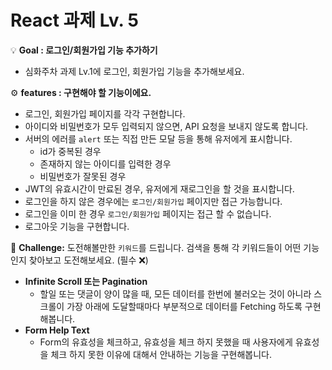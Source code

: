 # React 과제 Lv. 5

<aside>

💡 **Goal : 로그인/회원가입 기능 추가하기**

</aside>

- 심화주차 과제 Lv.1에 로그인, 회원가입 기능을 추가해보세요.

<aside>

⚙ **features : 구현해야 할 기능이에요.**

</aside>

- 로그인, 회원가입 페이지를 각각 구현합니다.
- 아이디와 비밀번호가 모두 입력되지 않으면, API 요청을 보내지 않도록 합니다.
- 서버의 에러를 `alert` 또는 직접 만든 모달 등을 통해 유저에게 표시합니다.
    - id가 중복된 경우
    - 존재하지 않는 아이디를 입력한 경우
    - 비밀번호가 잘못된 경우
- JWT의 유효시간이 만료된 경우, 유저에게 재로그인을 할 것을 표시합니다.
- 로그인을 하지 않은 경우에는 `로그인/회원가입` 페이지만 접근 가능합니다.
- 로그인을 이미 한 경우 `로그인/회원가입` 페이지는 접근 할 수 없습니다.
- 로그아웃 기능을 구현합니다.


<aside>

🏃 **Challenge:** 도전해볼만한 `키워드`를 드립니다. 검색을 통해 각 키워드들이 어떤 기능인지 찾아보고 도전해보세요. (필수 ❌)

</aside>

- **Infinite Scroll 또는 Pagination**
    - 할일 또는 댓글이 양이 많을 때, 모든 데이터를 한번에 불러오는 것이 아니라 스크롤이 가장 아래에 도달할때마다 부분적으로 데이터를 Fetching 하도록 구현해봅니다.
- **Form Help Text**
  - Form의 유효성을 체크하고, 유효성을 체크 하지 못했을 때 사용자에게 유효성을 체크 하지 못한 이유에 대해서 안내하는 기능을 구현해봅니다.